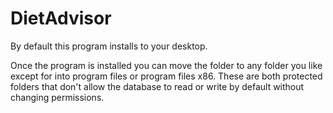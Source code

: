 # DietAdvisor

By default this program installs to your desktop.

Once the program is installed you can move the folder to any folder you like except 
for into program files or program files x86. These are both protected folders that 
don't allow the database to read or write by default without changing permissions. 

